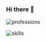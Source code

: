 ### Hi there 👋
![professions](https://user-images.githubusercontent.com/51321911/161564533-42ca803a-2f82-4357-89a4-337bdf6f34d6.gif)

![skills](https://github.com/muhammadabir64/muhammadabir64/assets/51321911/dfb19496-8d95-4c29-bd1a-0c26fbbebeac)
